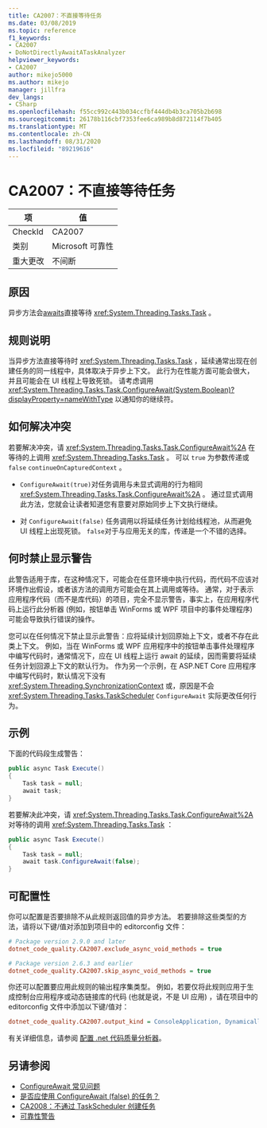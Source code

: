 ```yaml
---
title: CA2007：不直接等待任务
ms.date: 03/08/2019
ms.topic: reference
f1_keywords:
- CA2007
- DoNotDirectlyAwaitATaskAnalyzer
helpviewer_keywords:
- CA2007
author: mikejo5000
ms.author: mikejo
manager: jillfra
dev_langs:
- CSharp
ms.openlocfilehash: f55cc992c443b034ccfbf444db4b3ca705b2b698
ms.sourcegitcommit: 26178b116cbf7353fee6ca989b8d872114f7b405
ms.translationtype: MT
ms.contentlocale: zh-CN
ms.lasthandoff: 08/31/2020
ms.locfileid: "89219616"
---
```

# <a name="ca2007-do-not-directly-await-a-task"></a>CA2007：不直接等待任务

|项|值|
|-|-|
|CheckId|CA2007|
|类别|Microsoft 可靠性|
|重大更改|不间断|

## <a name="cause"></a>原因

异步方法会[awaits](/dotnet/csharp/language-reference/keywords/await)直接等待 <xref:System.Threading.Tasks.Task> 。

## <a name="rule-description"></a>规则说明

当异步方法直接等待时 <xref:System.Threading.Tasks.Task> ，延续通常出现在创建任务的同一线程中，具体取决于异步上下文。 此行为在性能方面可能会很大，并且可能会在 UI 线程上导致死锁。 请考虑调用 <xref:System.Threading.Tasks.Task.ConfigureAwait(System.Boolean)?displayProperty=nameWithType> 以通知你的继续符。

## <a name="how-to-fix-violations"></a>如何解决冲突

若要解决冲突，请 <xref:System.Threading.Tasks.Task.ConfigureAwait%2A> 在等待的上调用 <xref:System.Threading.Tasks.Task> 。 可以 `true` 为参数传递或 `false` `continueOnCapturedContext` 。

- `ConfigureAwait(true)`对任务调用与未显式调用的行为相同 <xref:System.Threading.Tasks.Task.ConfigureAwait%2A> 。 通过显式调用此方法，您就会让读者知道您有意要对原始同步上下文执行继续。

- 对 `ConfigureAwait(false)` 任务调用以将延续任务计划给线程池，从而避免 UI 线程上出现死锁。 `false`对于与应用无关的库，传递是一个不错的选择。

## <a name="when-to-suppress-warnings"></a>何时禁止显示警告

此警告适用于库，在这种情况下，可能会在任意环境中执行代码，而代码不应该对环境作出假设，或者该方法的调用方可能会在其上调用或等待。 通常，对于表示应用程序代码（而不是库代码）的项目，完全不显示警告，事实上，在应用程序代码上运行此分析器 (例如，按钮单击 WinForms 或 WPF 项目中的事件处理程序) 可能会导致执行错误的操作。

您可以在任何情况下禁止显示此警告：应将延续计划回原始上下文，或者不存在此类上下文。 例如，当在 WinForms 或 WPF 应用程序中的按钮单击事件处理程序中编写代码时，通常情况下，应在 UI 线程上运行 await 的延续，因而需要将延续任务计划回源上下文的默认行为。 作为另一个示例，在 ASP.NET Core 应用程序中编写代码时，默认情况下没有 <xref:System.Threading.SynchronizationContext> 或，原因是不会 <xref:System.Threading.Tasks.TaskScheduler> `ConfigureAwait` 实际更改任何行为。

## <a name="example"></a>示例

下面的代码段生成警告：

```csharp
public async Task Execute()
{
    Task task = null;
    await task;
}
```

若要解决此冲突，请 <xref:System.Threading.Tasks.Task.ConfigureAwait%2A> 对等待的调用 <xref:System.Threading.Tasks.Task> ：

```csharp
public async Task Execute()
{
    Task task = null;
    await task.ConfigureAwait(false);
}
```

## <a name="configurability"></a>可配置性

你可以配置是否要排除不从此规则返回值的异步方法。 若要排除这些类型的方法，请将以下键/值对添加到项目中的 editorconfig 文件：

```ini
# Package version 2.9.0 and later
dotnet_code_quality.CA2007.exclude_async_void_methods = true

# Package version 2.6.3 and earlier
dotnet_code_quality.CA2007.skip_async_void_methods = true
```

你还可以配置要应用此规则的输出程序集类型。 例如，若要仅将此规则应用于生成控制台应用程序或动态链接库的代码 (也就是说，不是 UI 应用) ，请在项目中的 editorconfig 文件中添加以下键/值对：

```ini
dotnet_code_quality.CA2007.output_kind = ConsoleApplication, DynamicallyLinkedLibrary
```

有关详细信息，请参阅 [配置 .net 代码质量分析器](configure-fxcop-analyzers.md)。

## <a name="see-also"></a>另请参阅

- [ConfigureAwait 常见问题](https://devblogs.microsoft.com/dotnet/configureawait-faq/)
- [是否应使用 ConfigureAwait (false) 的任务？](https://github.com/Microsoft/vs-threading/blob/master/doc/cookbook_vs.md#should-i-await-a-task-with-configureawaitfalse)
- [CA2008：不通过 TaskScheduler 创建任务](ca2008.md)
- [可靠性警告](reliability-warnings.md)
